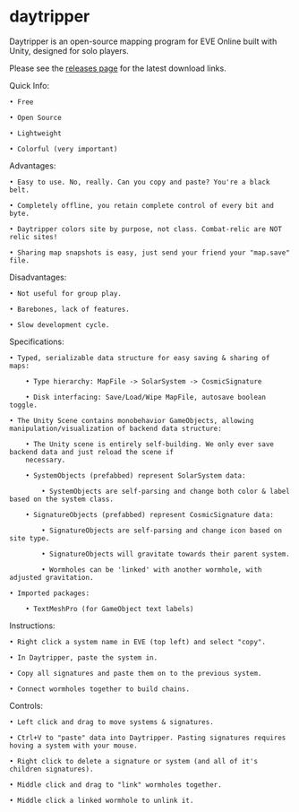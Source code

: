 # daytripper

Daytripper is an open-source mapping program for EVE Online built with Unity, designed for solo players.

Please see the [releases page](https://github.com/chloroken/daytripper/releases) for the latest download links.

Quick Info:

	• Free

	• Open Source

	• Lightweight

	• Colorful (very important)

Advantages:

	• Easy to use. No, really. Can you copy and paste? You're a black belt.

	• Completely offline, you retain complete control of every bit and byte.

	• Daytripper colors site by purpose, not class. Combat-relic are NOT relic sites!

	• Sharing map snapshots is easy, just send your friend your "map.save" file.

Disadvantages:

	• Not useful for group play.

	• Barebones, lack of features.

	• Slow development cycle.

Specifications:

	• Typed, serializable data structure for easy saving & sharing of maps:

		• Type hierarchy: MapFile -> SolarSystem -> CosmicSignature

		• Disk interfacing: Save/Load/Wipe MapFile, autosave boolean toggle.

	• The Unity Scene contains monobehavior GameObjects, allowing manipulation/visualization of backend data structure:

		• The Unity scene is entirely self-building. We only ever save backend data and just reload the scene if 
		necessary.

		• SystemObjects (prefabbed) represent SolarSystem data:

			• SystemObjects are self-parsing and change both color & label based on the system class.

		• SignatureObjects (prefabbed) represent CosmicSignature data:

			• SignatureObjects are self-parsing and change icon based on site type.

			• SignatureObjects will gravitate towards their parent system.

			• Wormholes can be 'linked' with another wormhole, with adjusted gravitation.

	• Imported packages:

		• TextMeshPro (for GameObject text labels)

Instructions:

	• Right click a system name in EVE (top left) and select "copy".

	• In Daytripper, paste the system in.

	• Copy all signatures and paste them on to the previous system.

	• Connect wormholes together to build chains.

Controls:

	• Left click and drag to move systems & signatures.

	• Ctrl+V to "paste" data into Daytripper. Pasting signatures requires hoving a system with your mouse.

	• Right click to delete a signature or system (and all of it's children signatures).

	• Middle click and drag to "link" wormholes together.

	• Middle click a linked wormhole to unlink it.
